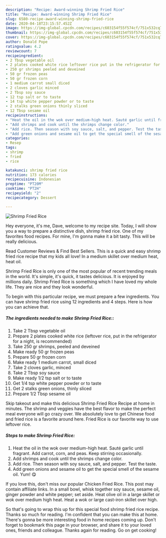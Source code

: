```yaml
---
description: "Recipe: Award-winning Shrimp Fried Rice"
title: "Recipe: Award-winning Shrimp Fried Rice"
slug: 6580-recipe-award-winning-shrimp-fried-rice
date: 2020-04-18T23:15:57.452Z
image: https://img-global.cpcdn.com/recipes/c603154f55f574cf/751x532cq70/shrimp-fried-rice-recipe-main-photo.jpg
thumbnail: https://img-global.cpcdn.com/recipes/c603154f55f574cf/751x532cq70/shrimp-fried-rice-recipe-main-photo.jpg
cover: https://img-global.cpcdn.com/recipes/c603154f55f574cf/751x532cq70/shrimp-fried-rice-recipe-main-photo.jpg
author: Donald Pope
ratingvalue: 4.2
reviewcount: 7
recipeingredient:
- 2 Tbsp vegetable oil
- 2 plates cooked white rice leftover rice put in the refrigerator for a night is recommended
- 250 gr shrimps peeled and deveined
- 50 gr frozen peas
- 50 gr frozen corn
- 1 medium carrot small diced
- 2 cloves garlic minced
- 2 Tbsp soy sauce
- 12 tsp salt or to taste
- 14 tsp white pepper powder or to taste
- 2 stalks green onions thinly sliced
- 12 Tbsp sesame oil
recipeinstructions:
- "Heat the oil in the wok over medium-high heat. Sauté garlic until fragrant. Add carrot, corn, and peas. Keep stirring occasionally."
- "Add shrimps and cook until the shrimps change color."
- "Add rice. Then season with soy sauce, salt, and pepper. Test the taste."
- "Add green onions and sesame oil to get the special smell of the sesame oil. Yum! 😋"
categories:
- Resep
tags:
- shrimp
- fried
- rice

katakunci: shrimp fried rice
nutrition: 173 calories
recipecuisine: Indonesian
preptime: "PT20M"
cooktime: "PT2H"
recipeyield: "2"
recipecategory: Dessert

---
```



![Shrimp Fried Rice](https://img-global.cpcdn.com/recipes/c603154f55f574cf/751x532cq70/shrimp-fried-rice-recipe-main-photo.jpg)

Hey everyone, it's me, Dave, welcome to my recipe site. Today, I will show you a way to prepare a distinctive dish, shrimp fried rice. One of my favorites food recipes. For mine, I'm gonna make it a bit tasty. This will be really delicious.

Read Customer Reviews &amp; Find Best Sellers. This is a quick and easy shrimp fried rice recipe that my kids all love! In a medium skillet over medium heat, heat oil.

Shrimp Fried Rice is only one of the most popular of recent trending meals in the world. It's simple, it's quick, it tastes delicious. It is enjoyed by millions daily. Shrimp Fried Rice is something which I have loved my whole life. They are nice and they look wonderful.


To begin with this particular recipe, we must prepare a few ingredients. You can have shrimp fried rice using 12 ingredients and 4 steps. Here is how you can achieve that.

##### The ingredients needed to make Shrimp Fried Rice::

1. Take 2 Tbsp vegetable oil
1. Prepare 2 plates cooked white rice (leftover rice, put in the refrigerator for a night, is recommended)
1. Take 250 gr shrimps, peeled and deveined
1. Make ready 50 gr frozen peas
1. Prepare 50 gr frozen corn
1. Make ready 1 medium carrot, small diced
1. Take 2 cloves garlic, minced
1. Take 2 Tbsp soy sauce
1. Make ready 1/2 tsp salt or to taste
1. Get 1/4 tsp white pepper powder or to taste
1. Get 2 stalks green onions, thinly sliced
1. Prepare 1/2 Tbsp sesame oil


Skip takeout and make this delicious Shrimp Fried Rice Recipe at home in minutes. The shrimp and veggies have the best flavor to make the perfect meal everyone will go crazy over. We absolutely love to get Chinese food and fried rice is a favorite around here. Fried Rice is our favorite way to use leftover rice. 

##### Steps to make Shrimp Fried Rice:

1. Heat the oil in the wok over medium-high heat. Sauté garlic until fragrant.
Add carrot, corn, and peas. Keep stirring occasionally.
1. Add shrimps and cook until the shrimps change color.
1. Add rice. Then season with soy sauce, salt, and pepper. Test the taste.
1. Add green onions and sesame oil to get the special smell of the sesame oil. Yum! 😋


If you love this, don&#39;t miss our popular Chicken Fried Rice. This post may contain affiliate links. In a small bowl, whisk together soy sauce, sesame oil, ginger powder and white pepper; set aside. Heat olive oil in a large skillet or wok over medium high heat. Heat a wok or large cast-iron skillet over high. 

So that's going to wrap this up for this special food shrimp fried rice recipe. Thanks so much for reading. I'm confident that you can make this at home. There's gonna be more interesting food in home recipes coming up. Don't forget to bookmark this page in your browser, and share it to your loved ones, friends and colleague. Thanks again for reading. Go on get cooking!
